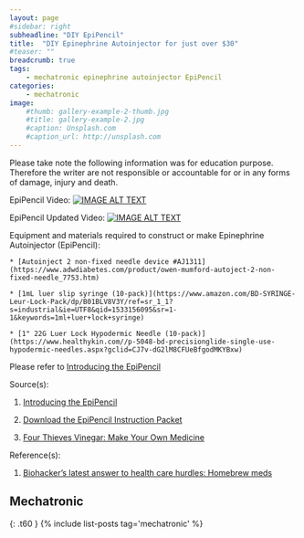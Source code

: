 ```yaml
---
layout: page
#sidebar: right
subheadline: "DIY EpiPencil"
title:  "DIY Epinephrine Autoinjector for just over $30"
#teaser: ""
breadcrumb: true
tags:
    - mechatronic epinephrine autoinjector EpiPencil
categories:
    - mechatronic
image:
    #thumb: gallery-example-2-thumb.jpg
    #title: gallery-example-2.jpg
    #caption: Unsplash.com
    #caption_url: http://unsplash.com
---
```


Please take note the following information was for education purpose. Therefore the writer are not responsible or accountable for or in any forms of damage, injury and death. 

EpiPencil Video: 
[![IMAGE ALT TEXT](https://archive.org/download/EpiPencil_201801/EpiPencil_201801.thumbs/EpiPencil_000057.jpg)](https://archive.org/details/EpiPencil_201801)


EpiPencil Updated Video: 
[![IMAGE ALT TEXT](https://archive.org/download/EpiPencilUpdate/EpiPencilUpdate.thumbs/EpiPencil%20Update_000057.jpg)](https://archive.org/details/EpiPencilUpdate)

Equipment and materials required to construct or make Epinephrine Autoinjector (EpiPencil):


    * [Autoinject 2 non-fixed needle device #AJ1311](https://www.adwdiabetes.com/product/owen-mumford-autoject-2-non-fixed-needle_7753.htm)

    * [1mL luer slip syringe (10-pack)](https://www.amazon.com/BD-SYRINGE-Leur-Lock-Pack/dp/B01BLV8V3Y/ref=sr_1_1?s=industrial&ie=UTF8&qid=1533156095&sr=1-1&keywords=1ml+luer+lock+syringe)

    * [1" 22G Luer Lock Hypodermic Needle (10-pack)](https://www.healthykin.com//p-5048-bd-precisionglide-single-use-hypodermic-needles.aspx?gclid=CJ7v-dG2lM8CFUeBfgodMKYBxw)


Please refer to [Introducing the EpiPencil](https://fourthievesvinegar.org/?b=001)

Source(s):

1. [Introducing the EpiPencil](https://fourthievesvinegar.org/?b=001)

2. [Download the EpiPencil Instruction Packet](https://fourthievesvinegar.org/?download#epipencil)

3. [Four Thieves Vinegar: Make Your Own Medicine](https://fourthievesvinegar.org)

Reference(s):

1. [Biohacker’s latest answer to health care hurdles: Homebrew meds](https://www.the-parallax.com/biohacking-homebrew-meds-hope/)

## Mechatronic
{: .t60 }
{% include list-posts tag='mechatronic' %}
